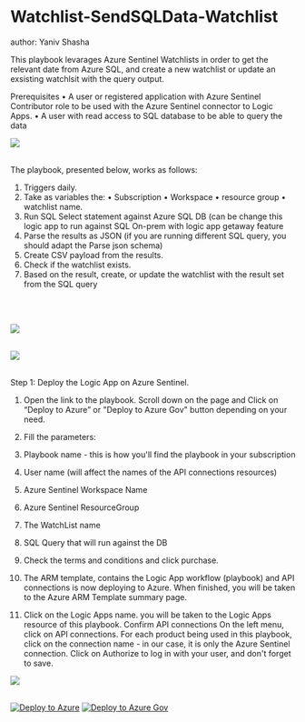 # Watchlist-SendSQLData-Watchlist
author: Yaniv Shasha

This playbook levarages Azure Sentinel Watchlists in order to get the relevant date from Azure SQL, and create a new watchlist or update an exsisting watchlsit with the query output.


Prerequisites
•	A user or registered application with Azure Sentinel Contributor role to be used with the Azure Sentinel connector to Logic Apps.
•	A user with read access to SQL database to be able to query the data




<img src="https://github.com/Azure/Azure-Sentinel/blob/master/Playbooks/Watchlist-SendSQLData-Watchlist/images/higlevel.PNG"/><br><br>


The playbook, presented below, works as follows:
1.	Triggers daily.
2.	Take as variables the:
•	Subscription
•	Workspace
•	resource group
•	watchlist name. 
3.	Run SQL Select statement against Azure SQL DB (can be change this logic app to run against SQL On-prem with logic app getaway feature 
4.	Parse the results as JSON (if you are running different SQL query, you should adapt the Parse json schema)
5.	Create CSV payload from the results. 
6.	Check if the watchlist exists.
7.	Based on the result, create, or update the watchlist with the result set from the SQL query 

<br><br>

<img src="https://github.com/Azure/Azure-Sentinel/blob/master/Playbooks/Watchlist-SendSQLData-Watchlist/images/pic01-withnumberes.PNG"/><br><br>

<img src="https://github.com/Azure/Azure-Sentinel/blob/master/Playbooks/Watchlist-SendSQLData-Watchlist/images/pic2_with_numberes.PNG"/><br><br>


Step 1: Deploy the Logic App on Azure Sentinel.
 
1.	Open the link to the playbook.  Scroll down on the page and Click on “Deploy to Azure” or "Deploy to Azure Gov" button depending on your need.
2.	Fill the parameters:


1.	Playbook name - this is how you'll find the playbook in your subscription
2.	User name (will affect the names of the API connections resources)
3.	Azure Sentinel Workspace Name
4.	Azure Sentinel ResourceGroup
5.	The WatchList name
6.	SQL Query that will run against the DB
7.	Check the terms and conditions and click purchase.
8.	The ARM template, contains the Logic App workflow (playbook) and API connections is now deploying to Azure. When finished, you will be taken to the Azure ARM Template summary page.
9.	Click on the Logic Apps name. you will be taken to the Logic Apps resource of this playbook.
Confirm API connections
On the left menu, click on API connections.
For each product being used in this playbook, click on the connection name - in our case, it is only the Azure Sentinel connection.
Click on Authorize to log in with your user, and don't forget to save.

<img src="https://github.com/Azure/Azure-Sentinel/blob/master/Playbooks/Watchlist-SendSQLData-Watchlist/images/deploy.PNG"/><br><br>

[![Deploy to Azure](https://aka.ms/deploytoazurebutton)](https://portal.azure.com/#create/Microsoft.Template/uri/https%3A%2F%2Fraw.githubusercontent.com%2FAzure%2FAzure-Sentinel%2Fmaster%2FPlaybooks%2FWatchlist-SendSQLData-Watchlist%2Fazuredeploy.json)
[![Deploy to Azure Gov](https://aka.ms/deploytoazuregovbutton)](https://portal.azure.us/#create/Microsoft.Template/uri/https%3A%2F%2Fraw.githubusercontent.com%2FAzure%2FAzure-Sentinel%2Fmaster%2FPlaybooks%2FWatchlist-SendSQLData-Watchlist%2Fazuredeploy.json)
